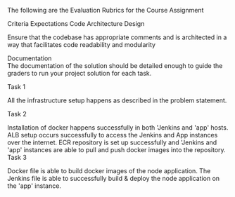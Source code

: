 The following are the Evaluation Rubrics for the Course Assignment

Criteria	Expectations
Code Architecture Design

Ensure that the codebase has appropriate comments and is architected in a way that facilitates code readability and modularity

Documentation	
The documentation of the solution should be detailed enough to guide the graders to run your project solution for each task.

Task 1

All the infrastructure setup happens as described in the problem statement.

Task 2

Installation of docker happens successfully in both 'Jenkins and 'app' hosts.
ALB setup occurs successfully to access the Jenkins and App instances over the internet.
ECR repository is set up successfully and 'Jenkins and 'app' instances are able to pull and push docker images into the repository.
Task 3


Docker file is able to build docker images of the node application.
The Jenkins file is able to successfully build & deploy the node application on the 'app' instance.